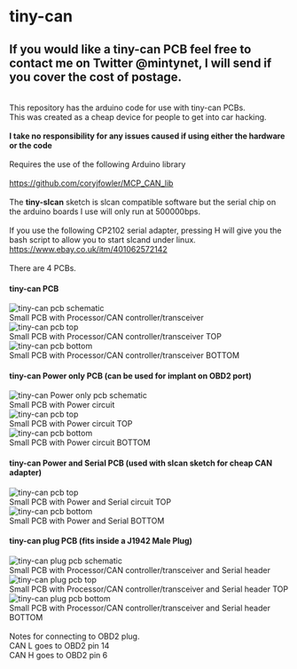 # tiny-can
## If you would like a tiny-can PCB feel free to contact me on Twitter @mintynet, I will send if you cover the cost of postage.
<br>This repository has the arduino code for use with tiny-can PCBs.
<br>This was created as a cheap device for people to get into car hacking.
<br><br><b>I take no responsibility for any issues caused if using either the hardware or the code</b>
<br><br>Requires the use of the following Arduino library
<br><br>https://github.com/coryjfowler/MCP_CAN_lib
<br><br>The <b>tiny-slcan</b> sketch is slcan compatible software but the serial chip on the arduino boards I use will only run at 500000bps.
<br><br>If you use the following CP2102 serial adapter, pressing H will give you the bash script to allow you to start slcand under linux.
https://www.ebay.co.uk/itm/401062572142
<br><br>There are 4 PCBs.
#### tiny-can PCB
![tiny-can pcb schematic](Schematic_tiny-can-pcb.png)
<br>Small PCB with Processor/CAN controller/transceiver<br>
![tiny-can pcb top](tiny-can-pcb-top.png)
<br>Small PCB with Processor/CAN controller/transceiver TOP<br>
![tiny-can pcb bottom](tiny-can-pcb-bottom.png)
<br>Small PCB with Processor/CAN controller/transceiver BOTTOM<br>
#### tiny-can Power only PCB (can be used for implant on OBD2 port)
![tiny-can Power only pcb schematic](Schematic_power-obd2.png)
<br>Small PCB with Power circuit<br>
![tiny-can pcb top](power-only-top.png)
<br>Small PCB with Power circuit TOP<br>
![tiny-can pcb bottom](power-only-bottom.png)
<br>Small PCB with Power circuit BOTTOM<br>
#### tiny-can Power and Serial PCB (used with slcan sketch for cheap CAN adapter)
![tiny-can pcb top](power+serial-top.png)
<br>Small PCB with Power and Serial circuit TOP<br>
![tiny-can pcb bottom](power+serial-bottom.png)
<br>Small PCB with Power and Serial BOTTOM<br>
#### tiny-can plug PCB (fits inside a J1942 Male Plug)
![tiny-can plug pcb schematic](Schematic_tiny-can-plug-pcb.png)
<br>Small PCB with Processor/CAN controller/transceiver and Serial header<br>
![tiny-can plug pcb top](tiny-can-plug-pcb-top.png)
<br>Small PCB with Processor/CAN controller/transceiver and Serial header TOP<br>
![tiny-can plug pcb bottom](tiny-can-plug-pcb-bottom.png)
<br>Small PCB with Processor/CAN controller/transceiver and Serial header BOTTOM<br>
<br>Notes for connecting to OBD2 plug.
<br>CAN L goes to OBD2 pin 14
<br>CAN H goes to OBD2 pin 6
